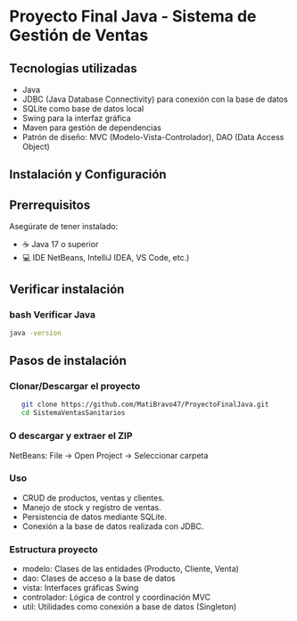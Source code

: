 ﻿# Proyecto Final Java - Sistema de Gestión de Ventas
## Tecnologias utilizadas
- Java
- JDBC (Java Database Connectivity) para conexión con la base de datos
- SQLite como base de datos local
- Swing para la interfaz gráfica
- Maven para gestión de dependencias
- Patrón de diseño: MVC (Modelo-Vista-Controlador), DAO (Data Access Object)


## Instalación y Configuración

## Prerrequisitos
Asegúrate de tener instalado:

- ☕ Java 17 o superior
- 💻 IDE NetBeans, IntelliJ IDEA, VS Code, etc.)

## Verificar instalación
### bash Verificar Java
```bash 
java -version
```

## Pasos de instalación

### Clonar/Descargar el proyecto

```bash 
   git clone https://github.com/MatiBravo47/ProyectoFinalJava.git
   cd SistemaVentasSanitarios
```   

### O descargar y extraer el ZIP

NetBeans: File → Open Project → Seleccionar carpeta

### Uso
- CRUD de productos, ventas y clientes.
- Manejo de stock y registro de ventas.
- Persistencia de datos mediante SQLite.
- Conexión a la base de datos realizada con JDBC.

### Estructura proyecto 
- modelo: Clases de las entidades (Producto, Cliente, Venta)
- dao: Clases de acceso a la base de datos
- vista: Interfaces gráficas Swing
- controlador: Lógica de control y coordinación MVC
- util: Utilidades como conexión a base de datos (Singleton)





